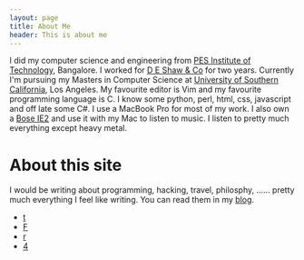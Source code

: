 ```yaml
---
layout: page
title: About Me
header: This is about me
---
```


I did my computer science and engineering from [PES Institute of Technology](http://www.pes.edu), Bangalore. I worked for  [D E Shaw & Co](http://deshaw.com) for two years. Currently I'm pursuing my Masters in Computer Science at [University of Southern California](http://usc.edu), Los Angeles. My favourite editor is Vim and my favourite programming language is C. I know some python, perl, html, css, javascript and off late some C#. I use a MacBook Pro for most of my work. I also own a [Bose IE2](http://www.boseindia.com/retail/bose-product-detail.aspx?Prd_Id=111&Cat_Id=647) and use it with my Mac to listen to music. I listen to pretty much everything except heavy metal. 

# About this site

I would be writing about programming, hacking, travel, philosphy, ...... pretty much everything I feel like writing. You can read them in my [blog](/blog). 

<ul class="ca-menu">
<li><a class="social" href="http://twitter.com/prdpnayak" target="_blank">t</a></li>
<li><a class ="social" href="http://facebook.com/pradeepnayak" target="_blank">F</a></li>
<li><a class="social" href="http://feeds.feedburner.com/pradeepnayak" target="_blank">r</a></li>
<li><a class="social" href="mailto:pradeep@pradeepnayak.in" target="_blank" >4</a></li>
</ul>
